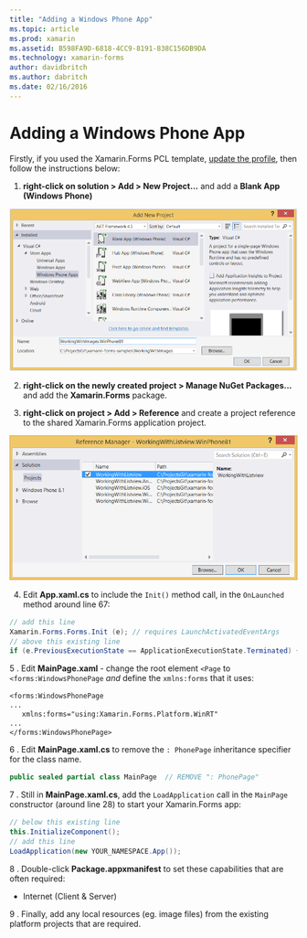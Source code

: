 ```yaml
---
title: "Adding a Windows Phone App"
ms.topic: article
ms.prod: xamarin
ms.assetid: B598FA9D-6818-4CC9-8191-838C156DB9DA
ms.technology: xamarin-forms
author: davidbritch
ms.author: dabritch
ms.date: 02/16/2016
---
```


# Adding a Windows Phone App


Firstly, if you used the Xamarin.Forms PCL template, [update the profile](~/xamarin-forms/platform/windows/installation/index.md),
  then follow the instructions below:

1. **right-click on solution > Add > New Project...** and add a **Blank App (Windows Phone)**

  ![](phone-images/add-wp81.png "Add New Project Dialog")

2. **right-click on the newly created project > Manage NuGet Packages...** and
   add the **Xamarin.Forms** package.

3. **right-click on project > Add > Reference** and create a project
  reference to the shared Xamarin.Forms application project.

  ![](phone-images/addref.png "Reference Manager Dialog")

4. Edit **App.xaml.cs** to include the `Init()` method call,
  in the `OnLaunched` method around line 67:

```csharp
// add this line
Xamarin.Forms.Forms.Init (e); // requires LaunchActivatedEventArgs
// above this existing line
if (e.PreviousExecutionState == ApplicationExecutionState.Terminated) {}
```

 5 . Edit **MainPage.xaml** - change the root element `<Page` to `<forms:WindowsPhonePage` *and*
  define the `xmlns:forms` that it uses:

```xaml
<forms:WindowsPhonePage
...
   xmlns:forms="using:Xamarin.Forms.Platform.WinRT"
...
</forms:WindowsPhonePage>
```

 6 . Edit **MainPage.xaml.cs** to remove the `: PhonePage`
 inheritance specifier for the class name.

```csharp
public sealed partial class MainPage  // REMOVE ": PhonePage"
```

 7 . Still in **MainPage.xaml.cs**, add the `LoadApplication` call
  in the `MainPage` constructor (around line 28) to start your Xamarin.Forms app:

```csharp
// below this existing line
this.InitializeComponent();
// add this line
LoadApplication(new YOUR_NAMESPACE.App());
```

8 . Double-click **Package.appxmanifest** to set these capabilities
  that are often required:

  * Internet (Client & Server)

9 . Finally, add any local resources (eg. image files) from
  the existing platform projects that are required.

